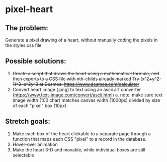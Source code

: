 # pixel-heart

## The problem: 
Generate a pixel drawing of a heart, without manually coding the pixels in the styles.css file

## Possible solutions:
1. ~~Create a script that draws the heart using a mathematical formula, and then exports to a CSS file with nth-childs already marked~~
  ~~Try (x^2+y^2-1)^3=x^2y^3 at Desmos: https://www.desmos.com/calculator~~
2. Convert heart image (.png) to text using an ascii art converter (https://www.text-image.com/convert/ascii.html)
  a. note: make sure text image width (100 char) matches canvas width (1000px) divided by size of each "pixel" box (10px).


## Stretch goals:
1. Make each box of the heart clickable to a separate page through a function that maps each CSS "pixel" to a record in the database.
2. Hover-over animation
3. Make the heart 3-D and movable, while individual boxes are still selectable
